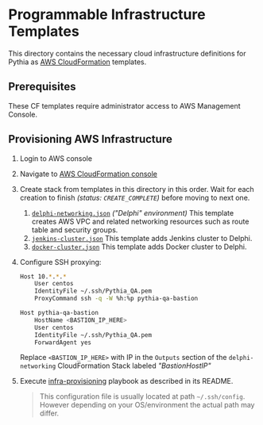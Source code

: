 # Programmable Infrastructure Templates

This directory contains the necessary cloud infrastructure definitions for Pythia as [AWS CloudFormation](https://aws.amazon.com/cloudformation/) templates.

## Prerequisites

These CF templates require administrator access to AWS Management Console.

## Provisioning AWS Infrastructure

 1. Login to AWS console
 1. Navigate to [AWS CloudFormation console](https://eu-west-1.console.aws.amazon.com/cloudformation/home)
 1. Create stack from templates in this directory in this order. Wait for each creation to finish _(status: `CREATE_COMPLETE`)_ before moving to next one.
    1. [`delphi-networking.json`](delphi-networking.json) _("Delphi" environment)_ This template creates AWS VPC and related networking resources such as route table and security groups.
    1. [`jenkins-cluster.json`](jenkins-cluster.json) This template adds Jenkins cluster to Delphi.
    1. [`docker-cluster.json`](docker-cluster.json) This template adds Docker cluster to Delphi.
 1. Configure SSH proxying:
    ```bash
    Host 10.*.*.*
        User centos
        IdentityFile ~/.ssh/Pythia_QA.pem
        ProxyCommand ssh -q -W %h:%p pythia-qa-bastion
    
    Host pythia-qa-bastion
        HostName <BASTION_IP_HERE>
        User centos
        IdentityFile ~/.ssh/Pythia_QA.pem
        ForwardAgent yes
    ```
    Replace `<BASTION_IP_HERE>` with IP in the `Outputs` section of the `delphi-networking` CloudFormation Stack labeled _"BastionHostIP"_
 1. Execute [infra-provisioning](../infra-provisioning/) playbook as described in its README.

    > This configuration file is usually located at path `~/.ssh/config`. However depending on your OS/environment the actual path may differ.
